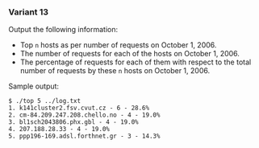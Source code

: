 ### Variant 13
Output the following information:

* Top `n` hosts as per number of requests on October 1, 2006.
* The number of requests for each of the hosts on October 1, 2006.
* The percentage of requests for each of them with respect to the total number of requests by these `n` hosts on October 1, 2006.

Sample output:

```
$ ./top 5 ../log.txt
1. k141cluster2.fsv.cvut.cz - 6 - 28.6%
2. cm-84.209.247.208.chello.no - 4 - 19.0%
3. bl1sch2043806.phx.gbl - 4 - 19.0%
4. 207.188.28.33 - 4 - 19.0%
5. ppp196-169.adsl.forthnet.gr - 3 - 14.3%
```
